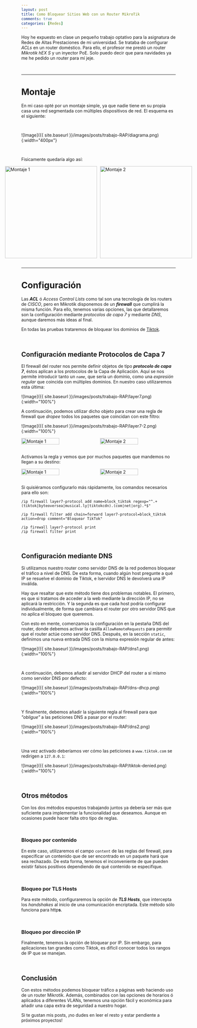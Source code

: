 ```yaml
---
layout: post
title: Como Bloquear Sitios Web con un Router MikroTik
comments: true
categories: [Redes]
---
```


Hoy he expuesto en clase un pequeño trabajo optativo para la asignatura de Redes de Altas Prestaciones de mi universidad. Se trataba de configurar *ACLs* en un router doméstico. Para ello, el profesor me prestó un router *Mikrotik hEX S* y un inyector PoE. Solo puedo decir que para navidades ya me he pedido un router para mí jeje.

<br>

---

# Montaje

En mi caso opté por un montaje simple, ya que nadie tiene en su propia casa una red segmentada con múltiples dispositivos de red. El esquema es el siguiente:

<br>

![Image]({{ site.baseurl }}/images/posts/trabajo-RAP/diagrama.png){:width="400px"}

<br>

Fisicamente quedaría algo así:

<div style="display: flex; justify-content: center; gap: 10px;">
  <img src="{{ site.baseurl }}/images/posts/trabajo-RAP/montaje1.png" alt="Montaje 1" width="300">
  <img src="{{ site.baseurl }}/images/posts/trabajo-RAP/montaje2.png" alt="Montaje 2" width="300">
</div>

<br>

---

# Configuración

Las ***ACL*** ó *Access Control Lists* como tal son una tecnología de los routers de *CISCO*, pero en Mikrotik disponemos de un ***firewall*** que cumplirá la misma función. Para ello, tenemos varias opciones, las que detallaremos son la configuración mediante *protocolos de capa 7* y mediante *DNS*, aunque daremos más ideas al final.

En todas las pruebas trataremos de bloquear los dominios de [Tiktok](https://www.tiktok.com/).

<br>

## Configuración mediante Protocolos de Capa 7

El firewall del router nos permite definir objetos de tipo ***protocolo de capa 7***, éstos aplican a los protocolos de la Capa de Aplicación. Aquí se nos permite introducir tanto un *`name`*, que sería un dominio, como una *expresión regular* que coincida con múltiples dominios. En nuestro caso utilizaremos esta última:

![Image]({{ site.baseurl }}/images/posts/trabajo-RAP/layer7.png){:width="100%"}

A continuación, podemos utilizar dicho objeto para crear una regla de firewall que *dropee* todos los paquetes que coincidan con este filtro:

![Image]({{ site.baseurl }}/images/posts/trabajo-RAP/layer7-2.png){:width="100%"}

<div style="display: flex; justify-content: center; gap: 10px;">
  <img src="{{ site.baseurl }}/images/posts/trabajo-RAP/layer7-3.png" alt="Montaje 1" width="50%">
  <img src="{{ site.baseurl }}/images/posts/trabajo-RAP/layer7-4.png" alt="Montaje 2" width="50%">
</div>

<br>

Activamos la regla y vemos que por muchos paquetes que mandemos no llegan a su destino:

<div style="display: flex; justify-content: center; gap: 10px;">
  <img src="{{ site.baseurl }}/images/posts/trabajo-RAP/layer7-tiktok.png" alt="Montaje 1" width="50%">
  <img src="{{ site.baseurl }}/images/posts/trabajo-RAP/layer7-http.png" alt="Montaje 2" width="50%">
</div>

<br>

Si quisiéramos configurarlo más rápidamente, los comandos necesarios para ello son:

```
/ip firewall layer7-protocol add name=block_tiktok regexp="^.+(tiktok|byteoversea|musical.ly|tiktokcdn).(com|net|org).*$"

/ip firewall filter add chain=forward layer7-protocol=block_tiktok action=drop comment="Bloquear TikTok"

/ip firewall layer7-protocol print
/ip firewall filter print
```

<br>

## Configuración mediante DNS

Si utilizamos nuestro router como servidor DNS de la red podemos bloquear el tráfico a nivel de DNS. De esta forma, cuando algún host pregunte a qué IP se resuelve el dominio de Tiktok, e lservidor DNS le devolverá una IP inválida.

Hay que resaltar que este método tiene dos problemas notables. El primero, es que si tratamos de acceder a la web mediante la dirección IP, no se aplicará la restricción. Y la segunda es que cada host podría configurar individualmente, de forma que cambiara el router por otro servidor DNS que no aplica el bloqueo que queremos.

Con esto en mente, comenzamos la configuración en la pestaña DNS del router, donde debemos activar la casilla `AllowRemoteRequests` para permitir que el router actúe como servidor DNS. Después, en la sección `static`, definimos una nueva entrada DNS con la misma expresión regular de antes:

![Image]({{ site.baseurl }}/images/posts/trabajo-RAP/dns1.png){:width="100%"}

<br>

A continuación, debemos añadir al servidor DHCP del router a sí mismo como servidor DNS por defecto:

![Image]({{ site.baseurl }}/images/posts/trabajo-RAP/dns-dhcp.png){:width="100%"}

<br>

Y finalmente, debemos añadir la siguiente regla al firewall para que *"obligue"* a las peticiones DNS a pasar por el router:

![Image]({{ site.baseurl }}/images/posts/trabajo-RAP/dns2.png){:width="100%"}

<br>

Una vez activado deberíamos ver cómo las peticiones a `www.tiktok.com` se redirigen a `127.0.0.1`:

![Image]({{ site.baseurl }}/images/posts/trabajo-RAP/tiktok-denied.png){:width="100%"}

<br>

## Otros métodos

Con los dos métodos expuestos trabajando juntos ya debería ser más que suficiente para implementar la funcionalidad que deseamos. Aunque en ocasiones puede hacer falta otro tipo de reglas.

<br>

### Bloqueo por contenido

En este caso, utilizaremos el campo `content` de las reglas del firewall, para especificar un contenido que de ser encontrado en un paquete hará que sea rechazado. De esta forma, tenemos el inconveniente de que pueden existir falsos positivos dependiendo de qué contenido se especifique.

<br>

### Bloqueo por TLS Hosts

Para este método, configuraremos la opción de ***TLS Hosts***, que intercepta los *handshakes* al inicio de una comunicación encriptada. Este método sólo funciona para http**s**.

<br>

### Bloqueo por dirección IP

Finalmente, tenemos la opción de bloquear por IP. Sin embargo, para aplicaciones tan grandes como Tiktok, es difícil conocer todos los rangos de IP que se manejan.

<br>

## Conclusión

Con estos métodos podemos bloquear tráfico a páginas web haciendo uso de un router Mikrotik. Además, combinados con las opciones de horarios ó aplicados a diferentes VLANs, tenemos una opción fácil y económica para añadir una capa extra de seguridad a nuestro hogar.

Si te gustan mis posts, ¡no dudes en leer el resto y estar pendiente a próximos proyectos!

<br>